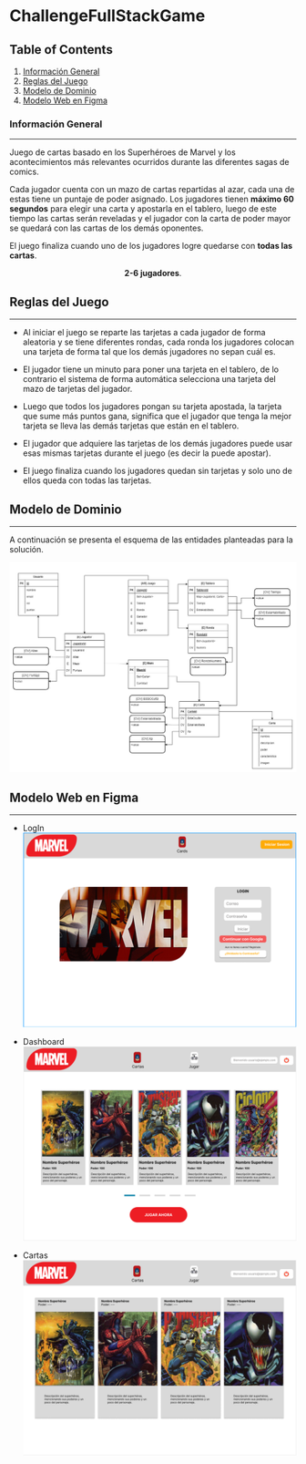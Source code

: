 # ChallengeFullStackGame

## Table of Contents
1. [Información General](#informacion-general)
2. [Reglas del Juego](#reglas-del-juego)
3. [Modelo de Dominio](#modelo-de-dominio)
4. [Modelo Web en Figma](#modelo-web-en-figma)

### Información General
***
<p>
    Juego de cartas basado en los Superhéroes de Marvel y
    los acontecimientos más relevantes ocurridos durante las diferentes sagas de comics.
</p>
    
<p>
    Cada jugador cuenta con un mazo de cartas repartidas al azar, 
    cada una de estas tiene un puntaje de poder asignado. Los jugadores tienen
    <b>máximo 60 segundos</b> para elegir una carta y apostarla en el tablero, luego de
    este tiempo las cartas serán reveladas y el jugador con la carta de poder
    mayor se quedará con las cartas de los demás oponentes. 
</p>

<p>
    El juego finaliza cuando uno de los jugadores logre quedarse con <b>todas las cartas</b>.
</p>

<p style="text-align: center">
    <b>2-6 jugadores</b>.
</p>

## Reglas del Juego
***
* Al iniciar el juego se reparte las tarjetas a cada jugador de forma aleatoria y se tiene diferentes rondas, cada ronda los jugadores colocan una tarjeta de forma tal que los demás jugadores no sepan cuál es.

* El jugador tiene un minuto para poner una tarjeta en el tablero, de lo contrario el
sistema de forma automática selecciona una tarjeta del mazo de tarjetas del jugador.

* Luego que todos los jugadores pongan su tarjeta apostada, la tarjeta que sume más
puntos gana, significa que el jugador que tenga la mejor tarjeta se lleva las demás
tarjetas que están en el tablero.

* El jugador que adquiere las tarjetas de los demás jugadores puede usar esas
mismas tarjetas durante el juego (es decir la puede apostar).

* El juego finaliza cuando los jugadores quedan sin tarjetas y solo uno de ellos queda
con todas las tarjetas.

## Modelo de Dominio
***
A continuación se presenta el esquema de las entidades planteadas para la solución. 

![](src/assets/Diagrama-Bd.jpg)

## Modelo Web en Figma
***
* LogIn 
![](src/assets/pantalla-1.PNG)

* Dashboard
![](src/assets/pantalla-2.PNG)

* Cartas
![](src/assets/pantalla-3.PNG)
